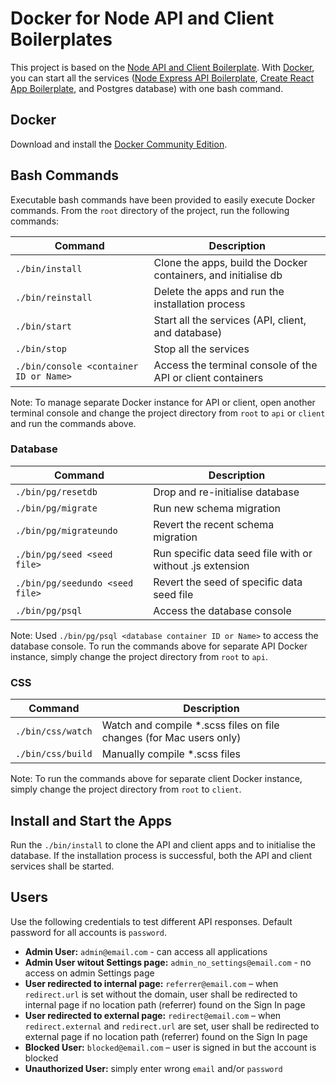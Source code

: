 # Docker for Node API and Client Boilerplates

This project is based on the
[Node API and Client Boilerplate](https://github.com/anthub-services/node-api-and-client-boilerplate).
With [Docker](https://www.docker.com/), you can start all the services
([Node Express API Boilerplate](https://github.com/anthub-services/node-express-api-boilerplate),
[Create React App Boilerplate](https://github.com/anthub-services/create-react-app-boilerplate),
and Postgres database) with one bash command.

## Docker

Download and install the [Docker Community Edition](https://www.docker.com/community-edition).

## Bash Commands

Executable bash commands have been provided to easily execute Docker commands.
From the `root` directory of the project, run the following commands:

| Command                                | Description                                                    |
|----------------------------------------|----------------------------------------------------------------|
| `./bin/install`                        | Clone the apps, build the Docker containers, and initialise db |
| `./bin/reinstall`                      | Delete the apps and run the installation process               |
| `./bin/start`                          | Start all the services (API, client, and database)             |
| `./bin/stop`                           | Stop all the services                                          |
| `./bin/console <container ID or Name>` | Access the terminal console of the API or client containers    |

Note: To manage separate Docker instance for API or client,
open another terminal console and change the project directory from `root` to `api` or `client` and run the commands above.

### Database

| Command                         | Description                                               |
|---------------------------------|-----------------------------------------------------------|
| `./bin/pg/resetdb`              | Drop and re-initialise database                           |
| `./bin/pg/migrate`              | Run new schema migration                                  |
| `./bin/pg/migrateundo`          | Revert the recent schema migration                        |
| `./bin/pg/seed <seed file>`     | Run specific data seed file with or without .js extension |
| `./bin/pg/seedundo <seed file>` | Revert the seed of specific data seed file                |
| `./bin/pg/psql`                 | Access the database console                               |

Note: Used `./bin/pg/psql <database container ID or Name>` to access the database console.
To run the commands above for separate API Docker instance, simply change the project directory from `root` to `api`.

### CSS

| Command           | Description                                                         |
|-------------------|---------------------------------------------------------------------|
| `./bin/css/watch` | Watch and compile *.scss files on file changes (for Mac users only) |
| `./bin/css/build` | Manually compile *.scss files                                       |

Note: To run the commands above for separate client Docker instance, simply change the project directory from `root` to `client`.

## Install and Start the Apps
Run the `./bin/install` to clone the API and client apps and to initialise the database.
If the installation process is successful, both the API and client services shall be started.

## Users

Use the following credentials to test different API responses. Default password for all accounts is `password`.

- **Admin User:** `admin@email.com` - can access all applications
- **Admin User witout Settings page:** `admin_no_settings@email.com` - no access on admin Settings page
- **User redirected to internal page:** `referrer@email.com` – when `redirect.url` is set without the domain,
user shall be redirected to internal page if no location path (referrer) found on the Sign In page
- **User redirected to external page:** `redirect@email.com` – when `redirect.external` and `redirect.url` are set,
user shall be redirected to external page if no location path (referrer) found on the Sign In page
- **Blocked User:** `blocked@email.com` – user is signed in but the account is blocked
- **Unauthorized User:** simply enter wrong `email` and/or `password`
